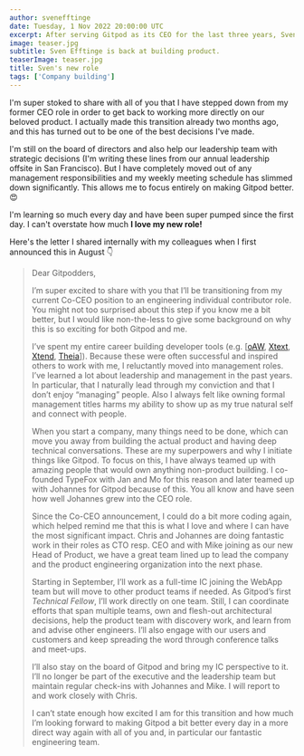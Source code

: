 ```yaml
---
author: svenefftinge
date: Tuesday, 1 Nov 2022 20:00:00 UTC
excerpt: After serving Gitpod as its CEO for the last three years, Sven is going back to building the product. 🤓
image: teaser.jpg
subtitle: Sven Efftinge is back at building product.
teaserImage: teaser.jpg
title: Sven's new role
tags: ['Company building']
---
```


I'm super stoked to share with all of you that I have stepped down from my former CEO role in order to get back to working more directly on our beloved product. I actually made this transition already two months ago, and this has turned out to be one of the best decisions I've made.

I'm still on the board of directors and also help our leadership team with strategic decisions (I'm writing these lines from our annual leadership offsite in San Francisco). But I have completely moved out of any management responsibilities and my weekly meeting schedule has slimmed down significantly. This allows me to focus entirely on making Gitpod better.😍

I'm learning so much every day and have been super pumped since the first day. I can't overstate how much **I love my new role!**

Here's the letter I shared internally with my colleagues when I first announced this in August 👇

> Dear Gitpodders,
>
> I’m super excited to share with you that I’ll be transitioning from my current Co-CEO position to an engineering individual contributor role. You might not too surprised about this step if you know me a bit better, but I would like non-the-less to give some background on why this is so exciting for both Gitpod and me.
>
> I’ve spent my entire career building developer tools (e.g. [[oAW](https://de.wikipedia.org/wiki/OpenArchitectureWare), [Xtext](https://en.wikipedia.org/wiki/Xtext), [Xtend](https://en.wikipedia.org/wiki/Xtend), [Theia](https://en.wikipedia.org/wiki/Eclipse_Theia)]). Because these were often successful and inspired others to work with me, I reluctantly moved into management roles. I’ve learned a lot about leadership and management in the past years. In particular, that I naturally lead through my conviction and that I don’t enjoy “managing” people. Also I always felt like owning formal management titles harms my ability to show up as my true natural self and connect with people.
>
> When you start a company, many things need to be done, which can move you away from building the actual product and having deep technical conversations. These are my superpowers and why I initiate things like Gitpod. To focus on this, I have always teamed up with amazing people that would own anything non-product building. I co-founded TypeFox with Jan and Mo for this reason and later teamed up with Johannes for Gitpod because of this. You all know and have seen how well Johannes grew into the CEO role.
>
> Since the Co-CEO announcement, I could do a bit more coding again, which helped remind me that this is what I love and where I can have the most significant impact. Chris and Johannes are doing fantastic work in their roles as CTO resp. CEO and with Mike joining as our new Head of Product, we have a great team lined up to lead the company and the product engineering organization into the next phase.
>
> Starting in September, I’ll work as a full-time IC joining the WebApp team but will move to other product teams if needed. As Gitpod’s first _Technical Fellow_, I’ll work directly on one team. Still, I can coordinate efforts that span multiple teams, own and flesh-out architectural decisions, help the product team with discovery work, and learn from and advise other engineers. I’ll also engage with our users and customers and keep spreading the word through conference talks and meet-ups.
>
> I’ll also stay on the board of Gitpod and bring my IC perspective to it. I’ll no longer be part of the executive and the leadership team but maintain regular check-ins with Johannes and Mike. I will report to and work closely with Chris.
>
> I can’t state enough how excited I am for this transition and how much I’m looking forward to making Gitpod a bit better every day in a more direct way again with all of you and, in particular our fantastic engineering team.
